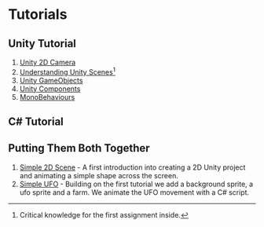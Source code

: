 # Tutorials 
## Unity Tutorial
1. [Unity 2D Camera](https://github.com/ART-3364-Interactive-Storytelling/Tutorials/blob/main/Unity%202D%20Camera.md)
2. [Understanding Unity Scenes](https://github.com/ART-3364-Interactive-Storytelling/Tutorials/blob/main/Unity%20Scenes.md)[^1]
3. [Unity GameObjects](https://github.com/ART-3364-Interactive-Storytelling/Tutorials/blob/main/Game%20Objects.md)
4. [Unity Components](https://github.com/ART-3364-Interactive-Storytelling/Tutorials/blob/main/README.md)
5. [MonoBehaviours](https://github.com/ART-3364-Interactive-Storytelling/Tutorials/blob/main/MonoBehaviour.md) 
## C# Tutorial

## Putting Them Both Together

1. [Simple 2D Scene](https://github.com/ART-3364-Interactive-Storytelling/Simple-2D-Scene) - A first introduction into creating a 2D Unity project and animating a simple shape across the screen.
2. [Simple UFO](https://github.com/ART-3364-Interactive-Storytelling/Tutorials/blob/main/Simple%202D%20UFO.md) - Building on the first tutorial we add a background sprite, a ufo sprite and a farm.  We animate the UFO movement with a C# script.


[^1]: Critical knowledge for the first assignment inside.
